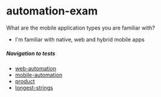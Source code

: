 # automation-exam


What are the mobile application types you are familiar with?
- I'm familiar with native, web and hybrid mobile apps

##### Navigation to tests
- [web-automation](src/test/java/web/CartTest.java)
- [mobile-automation](src/test/java/mobile/LoginTest.java)
- [product](src/test/java/ProductFilteringTest.java)
- [longest-strings](src/test/java/LongestStringsTest.java)